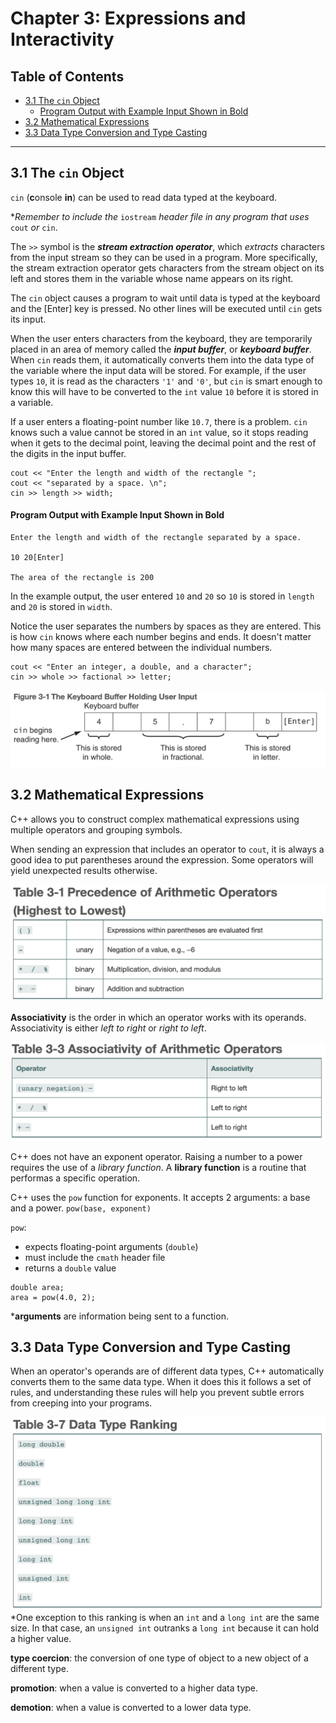 # Chapter 3: Expressions and Interactivity

## Table of Contents
  * [3.1 The `cin` Object](#31-the--cin--object)
      - [Program Output with Example Input Shown in Bold](#program-output-with-example-input-shown-in-bold)
  * [3.2 Mathematical Expressions](#32-mathematical-expressions)
  * [3.3 Data Type Conversion and Type Casting](#33-data-type-conversion-and-type-casting)

---

## 3.1 The `cin` Object

`cin` (**c**onsole **in**) can be used to read data typed at the keyboard.

*_Remember to include the_ `iostream` _header file in any program that uses_ `cout` _or_ `cin`.

The `>>` symbol is the **_stream extraction operator_**, which _extracts_ characters from the input stream so they can be used in a program. More specifically, the stream extraction operator gets characters from the stream object on its left and stores them in the variable whose name appears on its right.  

The `cin` object causes a program to wait until data is typed at the keyboard and the [Enter] key is pressed. No other lines will be executed until `cin` gets its input.

When the user enters characters from the keyboard, they are temporarily placed in an area of memory called the **_input buffer_**, or **_keyboard buffer_**. When `cin` reads them, it automatically converts them into the data type of the variable where the input data will be stored. For example, if the user types `10`, it is read as the characters `'1'` and `'0'`, but `cin` is smart enough to know this will have to be converted to the `int` value `10` before it is stored in a variable.

If a user enters a floating-point number like `10.7`, there is a problem. `cin` knows such a value cannot be stored in an `int` value, so it stops reading when it gets to the decimal point, leaving the decimal point and the rest of the digits in the input buffer.

```
cout << "Enter the length and width of the rectangle ";
cout << "separated by a space. \n";
cin >> length >> width;
```

#### Program Output with Example Input Shown in Bold
```
Enter the length and width of the rectangle separated by a space.

10 20[Enter]

The area of the rectangle is 200
```

In the example output, the user entered `10` and `20` so `10` is stored in `length` and `20` is stored in `width`.

Notice the user separates the numbers by spaces as they are entered. This is how `cin` knows where each number begins and ends. It doesn't matter how many spaces are entered between the individual numbers.

```
cout << "Enter an integer, a double, and a character";
cin >> whole >> factional >> letter;
```

![eb90d9a8.png](../../attachments/d0c582e9-8bf9-453b-a270-6c6e0a93ef87/eb90d9a8.png)


## 3.2 Mathematical Expressions

C++ allows you to construct complex mathematical expressions using multiple operators and grouping symbols.

When sending an expression that includes an operator to `cout`, it is always a good idea to put parentheses around the expression. Some operators will yield unexpected results otherwise.

![bae5f04c.png](../../attachments/d0c582e9-8bf9-453b-a270-6c6e0a93ef87/bae5f04c.png)

**Associativity** is the order in which an operator works with its operands. Associativity is either _left to right_ or _right to left_.

![31f634eb.png](../../attachments/d0c582e9-8bf9-453b-a270-6c6e0a93ef87/31f634eb.png)

C++ does not have an exponent operator. Raising a number to a power requires the use of a _library function_. A **library function** is a routine that performas a specific operation.

C++ uses the `pow` function for exponents. It accepts 2 arguments: a base and a power. `pow(base, exponent)`

`pow`:
- expects floating-point arguments (`double`)
- must include the `cmath` header file
- returns a `double` value

```
double area;
area = pow(4.0, 2);
```

***arguments** are information being sent to a function.

## 3.3 Data Type Conversion and Type Casting

When an operator's operands are of different data types, C++ automatically converts them to the same data type. When it does this it follows a set of rules, and understanding these rules will help you prevent subtle errors from creeping into your programs.

![156e2342.png](../../attachments/d0c582e9-8bf9-453b-a270-6c6e0a93ef87/156e2342.png)
*One exception to this ranking is when an `int` and a `long int` are the same size. In that case, an `unsigned int` outranks a `long int` because it can hold a higher value.

**type coercion**: the conversion of one type of object to a new object of a different type.

**promotion**: when a value is converted to a higher data type.

**demotion**: when a value is converted to a lower data type.



